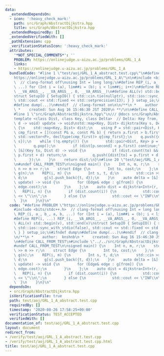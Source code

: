 ```yaml
---
data:
  _extendedDependsOn:
  - icon: ':heavy_check_mark:'
    path: src/Graph/AbstractDijkstra.hpp
    title: src/Graph/AbstractDijkstra.hpp
  _extendedRequiredBy: []
  _extendedVerifiedWith: []
  _pathExtension: cpp
  _verificationStatusIcon: ':heavy_check_mark:'
  attributes:
    '*NOT_SPECIAL_COMMENTS*': ''
    PROBLEM: https://onlinejudge.u-aizu.ac.jp/problems/GRL_1_A
    links:
    - https://onlinejudge.u-aizu.ac.jp/problems/GRL_1_A
  bundledCode: "#line 1 \"test/aoj/GRL_1_A_abstract.test.cpp\"\n#define PROBLEM \"\
    https://onlinejudge.u-aizu.ac.jp/problems/GRL_1_A\"\n\n#include <bits/stdc++.h>\
    \  // clang-format off\nusing Int = long long;\n#define REP_(i, a_, b_, a, b,\
    \ ...) for (Int i = (a), lim##i = (b); i < lim##i; i++)\n#define REP(i, ...) REP_(i,\
    \ __VA_ARGS__, __VA_ARGS__, 0, __VA_ARGS__)\n#define ALL(v) std::begin(v), std::end(v)\n\
    struct SetupIO { SetupIO() { std::cin.tie(nullptr), std::ios::sync_with_stdio(false),\
    \ std::cout << std::fixed << std::setprecision(13); } } setup_io;\n#ifndef dump\n\
    #define dump(...)\n#endif  // clang-format on\n\n/**\n *    author:  knshnb\n\
    \ *    created: Sun Aug 16 15:46:30 JST 2020\n **/\n\n#define CALL_FROM_TEST\n\
    #line 1 \"src/Graph/AbstractDijkstra.hpp\"\n/// @docs src/Graph/AbstractDijkstra.md\n\
    template <class Dist, class Key, class Delta>  // Delta: Key from, (Key to, Dist\
    \ d -> void) update -> void\nstd::map<Key, Dist> dijkstra(Key s, Delta delta)\
    \ {\n    std::map<Key, Dist> dist;\n    using P = std::pair<Dist, Key>;\n    auto\
    \ cmp_first = [](const P& a, const P& b) { return a.first > b.first; };\n    std::priority_queue<P,\
    \ std::vector<P>, decltype(cmp_first)> q{cmp_first};\n    q.push({dist[s] = Dist(),\
    \ s});\n    while (!q.empty()) {\n        std::pair<Dist, Key> p = q.top();\n\
    \        q.pop();\n        if (dist[p.second] < p.first) continue;\n        delta(p.second,\
    \ [&](Key to, Dist d) -> void {\n            if (dist.count(to) && dist[to] <=\
    \ p.first + d) return;\n            q.push({dist[to] = p.first + d, to});\n  \
    \      });\n    }\n    return dist;\n}\n#line 20 \"test/aoj/GRL_1_A_abstract.test.cpp\"\
    \n#undef CALL_FROM_TEST\n\nsigned main() {\n    Int n, m, r;\n    std::cin >>\
    \ n >> m >> r;\n    struct Edge {\n        Int to, cost;\n    };\n    std::vector<std::vector<Edge>>\
    \ g(n);\n    REP(i, m) {\n        Int s, t, d;\n        std::cin >> s >> t >>\
    \ d;\n        g[s].push_back({t, d});\n    }\n    auto delta = [&](Int from, auto\
    \ update) -> void {\n        for (Edge& edge : g[from]) {\n            update(edge.to,\
    \ edge.cost);\n        }\n    };\n    auto dist = dijkstra<Int>(r, delta);\n \
    \   REP(i, n) {\n        if (dist.count(i)) {\n            std::cout << dist[i]\
    \ << \"\\n\";\n        } else {\n            std::cout << \"INF\\n\";\n      \
    \  }\n    }\n}\n"
  code: "#define PROBLEM \"https://onlinejudge.u-aizu.ac.jp/problems/GRL_1_A\"\n\n\
    #include <bits/stdc++.h>  // clang-format off\nusing Int = long long;\n#define\
    \ REP_(i, a_, b_, a, b, ...) for (Int i = (a), lim##i = (b); i < lim##i; i++)\n\
    #define REP(i, ...) REP_(i, __VA_ARGS__, __VA_ARGS__, 0, __VA_ARGS__)\n#define\
    \ ALL(v) std::begin(v), std::end(v)\nstruct SetupIO { SetupIO() { std::cin.tie(nullptr),\
    \ std::ios::sync_with_stdio(false), std::cout << std::fixed << std::setprecision(13);\
    \ } } setup_io;\n#ifndef dump\n#define dump(...)\n#endif  // clang-format on\n\
    \n/**\n *    author:  knshnb\n *    created: Sun Aug 16 15:46:30 JST 2020\n **/\n\
    \n#define CALL_FROM_TEST\n#include \"../../src/Graph/AbstractDijkstra.hpp\"\n\
    #undef CALL_FROM_TEST\n\nsigned main() {\n    Int n, m, r;\n    std::cin >> n\
    \ >> m >> r;\n    struct Edge {\n        Int to, cost;\n    };\n    std::vector<std::vector<Edge>>\
    \ g(n);\n    REP(i, m) {\n        Int s, t, d;\n        std::cin >> s >> t >>\
    \ d;\n        g[s].push_back({t, d});\n    }\n    auto delta = [&](Int from, auto\
    \ update) -> void {\n        for (Edge& edge : g[from]) {\n            update(edge.to,\
    \ edge.cost);\n        }\n    };\n    auto dist = dijkstra<Int>(r, delta);\n \
    \   REP(i, n) {\n        if (dist.count(i)) {\n            std::cout << dist[i]\
    \ << \"\\n\";\n        } else {\n            std::cout << \"INF\\n\";\n      \
    \  }\n    }\n}\n"
  dependsOn:
  - src/Graph/AbstractDijkstra.hpp
  isVerificationFile: true
  path: test/aoj/GRL_1_A_abstract.test.cpp
  requiredBy: []
  timestamp: '2020-08-26 17:58:25+09:00'
  verificationStatus: TEST_ACCEPTED
  verifiedWith: []
documentation_of: test/aoj/GRL_1_A_abstract.test.cpp
layout: document
redirect_from:
- /verify/test/aoj/GRL_1_A_abstract.test.cpp
- /verify/test/aoj/GRL_1_A_abstract.test.cpp.html
title: test/aoj/GRL_1_A_abstract.test.cpp
---
```

